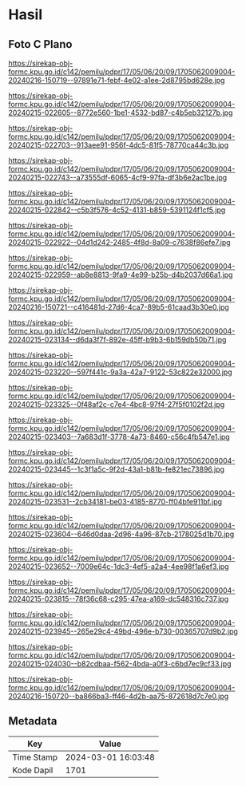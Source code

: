 # Hasil

## Foto C Plano

https://sirekap-obj-formc.kpu.go.id/c142/pemilu/pdpr/17/05/06/20/09/1705062009004-20240216-150719--97891e71-febf-4e02-a1ee-2d8795bd628e.jpg

https://sirekap-obj-formc.kpu.go.id/c142/pemilu/pdpr/17/05/06/20/09/1705062009004-20240215-022605--8772e560-1be1-4532-bd87-c4b5eb32127b.jpg

https://sirekap-obj-formc.kpu.go.id/c142/pemilu/pdpr/17/05/06/20/09/1705062009004-20240215-022703--913aee91-956f-4dc5-81f5-78770ca44c3b.jpg

https://sirekap-obj-formc.kpu.go.id/c142/pemilu/pdpr/17/05/06/20/09/1705062009004-20240215-022743--a73555df-6065-4cf9-97fa-df3b6e2ac1be.jpg

https://sirekap-obj-formc.kpu.go.id/c142/pemilu/pdpr/17/05/06/20/09/1705062009004-20240215-022842--c5b3f576-4c52-4131-b859-5391124f1cf5.jpg

https://sirekap-obj-formc.kpu.go.id/c142/pemilu/pdpr/17/05/06/20/09/1705062009004-20240215-022922--04d1d242-2485-4f8d-8a09-c7638f86efe7.jpg

https://sirekap-obj-formc.kpu.go.id/c142/pemilu/pdpr/17/05/06/20/09/1705062009004-20240215-022959--ab8e8813-9fa9-4e99-b25b-d4b2037d66a1.jpg

https://sirekap-obj-formc.kpu.go.id/c142/pemilu/pdpr/17/05/06/20/09/1705062009004-20240216-150721--c416481d-27d6-4ca7-89b5-61caad3b30e0.jpg

https://sirekap-obj-formc.kpu.go.id/c142/pemilu/pdpr/17/05/06/20/09/1705062009004-20240215-023134--d6da3f7f-892e-45ff-b9b3-6b159db50b71.jpg

https://sirekap-obj-formc.kpu.go.id/c142/pemilu/pdpr/17/05/06/20/09/1705062009004-20240215-023220--597f441c-9a3a-42a7-9122-53c822e32000.jpg

https://sirekap-obj-formc.kpu.go.id/c142/pemilu/pdpr/17/05/06/20/09/1705062009004-20240215-023325--0f48af2c-c7e4-4bc8-97f4-27f5f0102f2d.jpg

https://sirekap-obj-formc.kpu.go.id/c142/pemilu/pdpr/17/05/06/20/09/1705062009004-20240215-023403--7a683d1f-3778-4a73-8460-c56c4fb547e1.jpg

https://sirekap-obj-formc.kpu.go.id/c142/pemilu/pdpr/17/05/06/20/09/1705062009004-20240215-023445--1c3f1a5c-9f2d-43a1-b81b-fe821ec73896.jpg

https://sirekap-obj-formc.kpu.go.id/c142/pemilu/pdpr/17/05/06/20/09/1705062009004-20240215-023531--2cb34181-be03-4185-8770-ff04bfe911bf.jpg

https://sirekap-obj-formc.kpu.go.id/c142/pemilu/pdpr/17/05/06/20/09/1705062009004-20240215-023604--646d0daa-2d96-4a96-87cb-2178025d1b70.jpg

https://sirekap-obj-formc.kpu.go.id/c142/pemilu/pdpr/17/05/06/20/09/1705062009004-20240215-023652--7009e64c-1dc3-4ef5-a2a4-4ee98f1a6ef3.jpg

https://sirekap-obj-formc.kpu.go.id/c142/pemilu/pdpr/17/05/06/20/09/1705062009004-20240215-023815--78f36c68-c295-47ea-a169-dc548316c737.jpg

https://sirekap-obj-formc.kpu.go.id/c142/pemilu/pdpr/17/05/06/20/09/1705062009004-20240215-023945--265e29c4-49bd-496e-b730-00365707d9b2.jpg

https://sirekap-obj-formc.kpu.go.id/c142/pemilu/pdpr/17/05/06/20/09/1705062009004-20240215-024030--b82cdbaa-f562-4bda-a0f3-c6bd7ec9cf33.jpg

https://sirekap-obj-formc.kpu.go.id/c142/pemilu/pdpr/17/05/06/20/09/1705062009004-20240216-150720--ba866ba3-ff46-4d2b-aa75-872618d7c7e0.jpg


## Metadata

| Key        | Value               |
| ---------- | ------------------- |
| Time Stamp | 2024-03-01 16:03:48 |
| Kode Dapil | 1701                |



